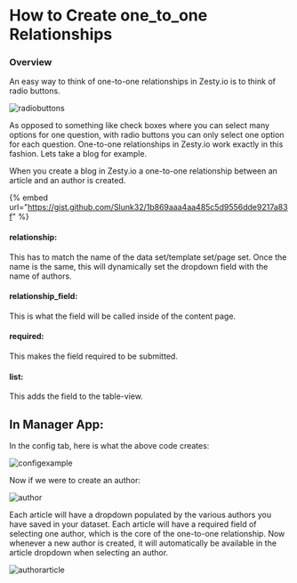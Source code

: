 # How to Create one\_to\_one Relationships

### Overview

An easy way to think of one-to-one relationships in Zesty.io is to think of radio buttons.

![radiobuttons](http://i.stack.imgur.com/Ngv2E.png)

As opposed to something like check boxes where you can select many options for one question, with radio buttons you can only select one option for each question. One-to-one relationships in Zesty.io work exactly in this fashion. Lets take a blog for example.

When you create a blog in Zesty.io a one-to-one relationship between an article and an author is created.

{% embed url="https://gist.github.com/Slunk32/1b869aaa4aa485c5d9556dde9217a83f" %}

#### relationship:

This has to match the name of the data set/template set/page set. Once the name is the same, this will dynamically set the dropdown field with the name of authors.

#### relationship\_field:

This is what the field will be called inside of the content page.

#### required:

This makes the field required to be submitted.

#### list:

This adds the field to the table-view.

## In Manager App:

In the config tab, here is what the above code creates:

![configexample](https://wyp1jm.media.zestyio.com/screen-shot-2016-07-07-at-11-43-53-am.png)

Now if we were to create an author:

![author](https://wyp1jm.media.zestyio.com/screen-shot-2016-07-07-at-11-54-16-am.png)

Each article will have a dropdown populated by the various authors you have saved in your dataset. Each article will have a required field of selecting one author, which is the core of the one-to-one relationship. Now whenever a new author is created, it will automatically be available in the article dropdown when selecting an author.

![authorarticle](https://wyp1jm.media.zestyio.com/screen-shot-2016-07-07-at-11-57-16-am.png)
